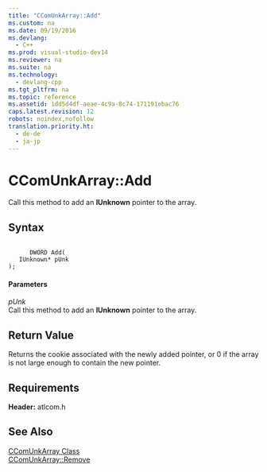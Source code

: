 ```yaml
---
title: "CComUnkArray::Add"
ms.custom: na
ms.date: 09/19/2016
ms.devlang: 
  - C++
ms.prod: visual-studio-dev14
ms.reviewer: na
ms.suite: na
ms.technology: 
  - devlang-cpp
ms.tgt_pltfrm: na
ms.topic: reference
ms.assetid: 1dd5d4df-aeae-4c9a-8c74-171191ebac76
caps.latest.revision: 12
robots: noindex,nofollow
translation.priority.ht: 
  - de-de
  - ja-jp
---
```

# CComUnkArray::Add
Call this method to add an **IUnknown** pointer to the array.  
  
## Syntax  
  
```  
  
      DWORD Add(  
   IUnknown* pUnk   
);  
```  
  
#### Parameters  
 *pUnk*  
 Call this method to add an **IUnknown** pointer to the array.  
  
## Return Value  
 Returns the cookie associated with the newly added pointer, or 0 if the array is not large enough to contain the new pointer.  
  
## Requirements  
 **Header:** atlcom.h  
  
## See Also  
 [CComUnkArray Class](../vs140/CComUnkArray-Class.md)   
 [CComUnkArray::Remove](../vs140/CComUnkArray--Remove.md)